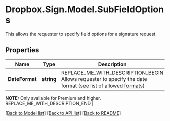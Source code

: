 # Dropbox.Sign.Model.SubFieldOptions
This allows the requester to specify field options for a signature request.

## Properties

Name | Type | Description | Notes
------------ | ------------- | ------------- | -------------
**DateFormat** | **string** | REPLACE_ME_WITH_DESCRIPTION_BEGIN Allows requester to specify the date format (see list of allowed [formats](/api/reference/constants/#date-formats))

**NOTE:** Only available for Premium and higher. REPLACE_ME_WITH_DESCRIPTION_END | 

[[Back to Model list]](../README.md#documentation-for-models) [[Back to API list]](../README.md#documentation-for-api-endpoints) [[Back to README]](../README.md)

